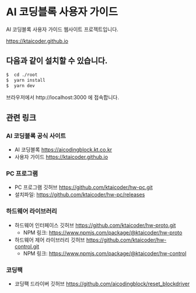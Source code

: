 # AI 코딩블록 사용자 가이드

AI 코딩블록 사용자 가이드 웹사이트 프로젝트입니다.

https://ktaicoder.github.io

## 다음과 같이 설치할 수 있습니다.

```bash
$  cd ./root
$  yarn install
$  yarn dev
```

브라우저에서 http://localhost:3000 에 접속합니다.

## 관련 링크

### AI 코딩블록 공식 사이트

- AI 코딩블록 https://aicodingblock.kt.co.kr
- 사용자 가이드 https://ktaicoder.github.io

### PC 프로그램

- PC 프로그램 깃허브 https://github.com/ktaicoder/hw-pc.git
- 설치파일: https://github.com/ktaicoder/hw-pc/releases

### 하드웨어 라이브러리

- 하드웨어 인터페이스 깃허브 https://github.com/ktaicoder/hw-proto.git
  - NPM 링크: https://www.npmjs.com/package/@ktaicoder/hw-proto
- 하드웨어 제어 라이브러리 깃허브 https://github.com/ktaicoder/hw-control.git
  - NPM 링크: https://www.npmjs.com/package/@ktaicoder/hw-control

### 코딩팩

- 코딩팩 드라이버 깃허브 https://github.com/aicodingblock/reset_blockdriver
